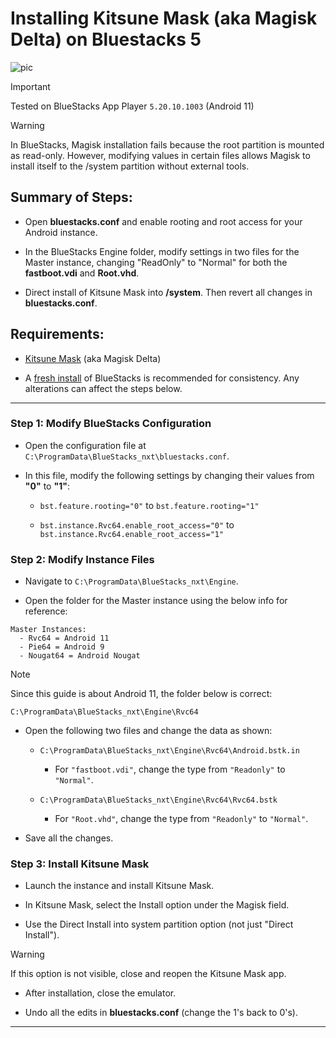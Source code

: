 # Installing Kitsune Mask (aka Magisk Delta) on Bluestacks 5

![pic](https://github.com/ZeroOneZero/Root-Bluestacks-with-Kitsune-Mask/assets/10876982/0d6d0f83-3710-428a-b054-dfe3f73e9b79)

> [!IMPORTANT]
> Tested on BlueStacks App Player ```5.20.10.1003``` (Android 11)

> [!WARNING]
> In BlueStacks, Magisk installation fails because the root partition is mounted as read-only. However, modifying values in certain files allows Magisk to install itself to the /system partition without external tools.

## Summary of Steps:

- Open **bluestacks.conf** and enable rooting and root access for your Android instance.

- In the BlueStacks Engine folder, modify settings in two files for the Master instance, changing "ReadOnly" to "Normal" for both the **fastboot.vdi** and **Root.vhd**. 

- Direct install of Kitsune Mask into **/system**. Then revert all changes in **bluestacks.conf**.

## Requirements:
- [Kitsune Mask](https://github.com/HuskyDG/magisk-files/blob/main/README.md) (aka Magisk Delta)

- A [fresh install](https://www.bluestacks.com/) of BlueStacks is recommended for consistency. Any alterations can affect the steps below.

---

### Step 1: Modify BlueStacks Configuration

- Open the configuration file at ```C:\ProgramData\BlueStacks_nxt\bluestacks.conf```.

- In this file, modify the following settings by changing their values from **"0"** to **"1"**:
	- ```bst.feature.rooting="0"``` to ```bst.feature.rooting="1"```

	- ```bst.instance.Rvc64.enable_root_access="0"``` to ```bst.instance.Rvc64.enable_root_access="1"```

### Step 2: Modify Instance Files

- Navigate to ```C:\ProgramData\BlueStacks_nxt\Engine```.

- Open the folder for the Master instance using the below info for reference:

```
Master Instances:
  - Rvc64 = Android 11
  - Pie64 = Android 9
  - Nougat64 = Android Nougat
```

> [!NOTE]
> Since this guide is about Android 11, the folder below is correct:
 
```C:\ProgramData\BlueStacks_nxt\Engine\Rvc64```

- Open the following two files and change the data as shown:
	- ```C:\ProgramData\BlueStacks_nxt\Engine\Rvc64\Android.bstk.in```
		- For ```"fastboot.vdi"```, change the type from ```"Readonly"``` to ```"Normal"```.

	- ```C:\ProgramData\BlueStacks_nxt\Engine\Rvc64\Rvc64.bstk```
		- For ```"Root.vhd"```, change the type from ```"Readonly"``` to ```"Normal"```.

- Save all the changes.

### Step 3: Install Kitsune Mask

- Launch the instance and install Kitsune Mask.

- In Kitsune Mask, select the Install option under the Magisk field.

- Use the Direct Install into system partition option (not just "Direct Install").

> [!WARNING]
> If this option is not visible, close and reopen the Kitsune Mask app.

- After installation, close the emulator.

- Undo all the edits in **bluestacks.conf** (change the 1's back to 0's).

---
